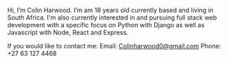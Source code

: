  Hi, I’m Colin Harwood.
  I’m am 18 years old currently based and living in South Africa.
  I'm also currently interested in and pursuing full stack web development with a specific focus on Python with Django as well as Javascript with Node, React and Express.
  
  If you would like to contact me:
    Email: Colinharwood0@gmail.com
    Phone: +27 63 127 4468


